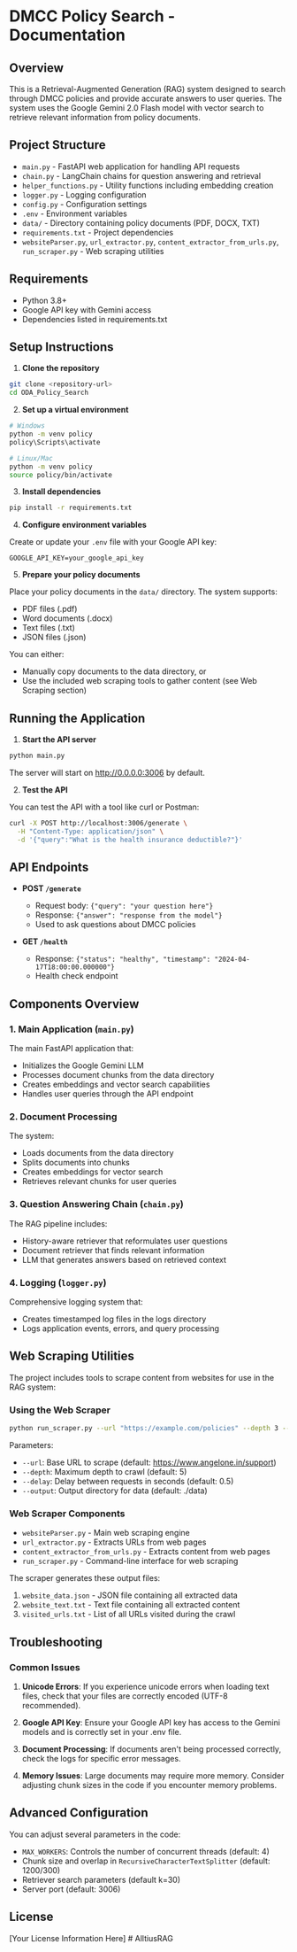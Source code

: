 # DMCC Policy Search - Documentation

## Overview

This is a Retrieval-Augmented Generation (RAG) system designed to search through DMCC policies and provide accurate answers to user queries. The system uses the Google Gemini 2.0 Flash model with vector search to retrieve relevant information from policy documents.

## Project Structure

- `main.py` - FastAPI web application for handling API requests
- `chain.py` - LangChain chains for question answering and retrieval
- `helper_functions.py` - Utility functions including embedding creation
- `logger.py` - Logging configuration
- `config.py` - Configuration settings
- `.env` - Environment variables
- `data/` - Directory containing policy documents (PDF, DOCX, TXT)
- `requirements.txt` - Project dependencies
- `websiteParser.py`, `url_extractor.py`, `content_extractor_from_urls.py`, `run_scraper.py` - Web scraping utilities

## Requirements

- Python 3.8+
- Google API key with Gemini access
- Dependencies listed in requirements.txt

## Setup Instructions

1. **Clone the repository**

```bash
git clone <repository-url>
cd ODA_Policy_Search
```

2. **Set up a virtual environment**

```bash
# Windows
python -m venv policy
policy\Scripts\activate

# Linux/Mac
python -m venv policy
source policy/bin/activate
```

3. **Install dependencies**

```bash
pip install -r requirements.txt
```

4. **Configure environment variables**

Create or update your `.env` file with your Google API key:
```
GOOGLE_API_KEY=your_google_api_key
```

5. **Prepare your policy documents**

Place your policy documents in the `data/` directory. The system supports:
- PDF files (.pdf)
- Word documents (.docx)
- Text files (.txt)
- JSON files (.json)

You can either:
- Manually copy documents to the data directory, or
- Use the included web scraping tools to gather content (see Web Scraping section)

## Running the Application

1. **Start the API server**

```bash
python main.py
```

The server will start on http://0.0.0.0:3006 by default.

2. **Test the API**

You can test the API with a tool like curl or Postman:

```bash
curl -X POST http://localhost:3006/generate \
  -H "Content-Type: application/json" \
  -d '{"query":"What is the health insurance deductible?"}'
```

## API Endpoints

- **POST `/generate`**
  - Request body: `{"query": "your question here"}`
  - Response: `{"answer": "response from the model"}`
  - Used to ask questions about DMCC policies

- **GET `/health`**
  - Response: `{"status": "healthy", "timestamp": "2024-04-17T18:00:00.000000"}`
  - Health check endpoint

## Components Overview

### 1. Main Application (`main.py`)

The main FastAPI application that:
- Initializes the Google Gemini LLM
- Processes document chunks from the data directory
- Creates embeddings and vector search capabilities
- Handles user queries through the API endpoint

### 2. Document Processing

The system:
- Loads documents from the data directory
- Splits documents into chunks
- Creates embeddings for vector search
- Retrieves relevant chunks for user queries

### 3. Question Answering Chain (`chain.py`)

The RAG pipeline includes:
- History-aware retriever that reformulates user questions
- Document retriever that finds relevant information
- LLM that generates answers based on retrieved context

### 4. Logging (`logger.py`)

Comprehensive logging system that:
- Creates timestamped log files in the logs directory
- Logs application events, errors, and query processing

## Web Scraping Utilities

The project includes tools to scrape content from websites for use in the RAG system:

### Using the Web Scraper

```bash
python run_scraper.py --url "https://example.com/policies" --depth 3 --delay 2.0 --output "./data"
```

Parameters:
- `--url`: Base URL to scrape (default: https://www.angelone.in/support)
- `--depth`: Maximum depth to crawl (default: 5)
- `--delay`: Delay between requests in seconds (default: 0.5)
- `--output`: Output directory for data (default: ./data)

### Web Scraper Components

- `websiteParser.py` - Main web scraping engine
- `url_extractor.py` - Extracts URLs from web pages
- `content_extractor_from_urls.py` - Extracts content from web pages
- `run_scraper.py` - Command-line interface for web scraping

The scraper generates these output files:
1. `website_data.json` - JSON file containing all extracted data
2. `website_text.txt` - Text file containing all extracted content
3. `visited_urls.txt` - List of all URLs visited during the crawl

## Troubleshooting

### Common Issues

1. **Unicode Errors**: If you experience unicode errors when loading text files, check that your files are correctly encoded (UTF-8 recommended).

2. **Google API Key**: Ensure your Google API key has access to the Gemini models and is correctly set in your .env file.

3. **Document Processing**: If documents aren't being processed correctly, check the logs for specific error messages.

4. **Memory Issues**: Large documents may require more memory. Consider adjusting chunk sizes in the code if you encounter memory problems.

## Advanced Configuration

You can adjust several parameters in the code:

- `MAX_WORKERS`: Controls the number of concurrent threads (default: 4)
- Chunk size and overlap in `RecursiveCharacterTextSplitter` (default: 1200/300)
- Retriever search parameters (default k=30)
- Server port (default: 3006)

## License

[Your License Information Here] #   A l l t i u s R A G  
 